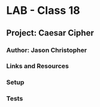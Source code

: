 # LAB - Class 18

## Project: Caesar Cipher

### Author: Jason Christopher

### Links and Resources

### Setup

### Tests

